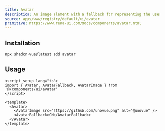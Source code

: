 ```yaml
---
title: Avatar
description: An image element with a fallback for representing the user.
source: apps/www/registry/default/ui/avatar
primitive: https://www.reka-ui.com/docs/components/avatar.html
---
```


<ComponentPreview name="AvatarDemo" />

## Installation

```bash
npx shadcn-vue@latest add avatar
```

## Usage

```vue
<script setup lang="ts">
import { Avatar, AvatarFallback, AvatarImage } from '@/components/ui/avatar'
</script>

<template>
  <Avatar>
    <AvatarImage src="https://github.com/unovue.png" alt="@unovue" />
    <AvatarFallback>CN</AvatarFallback>
  </Avatar>
</template>
```
